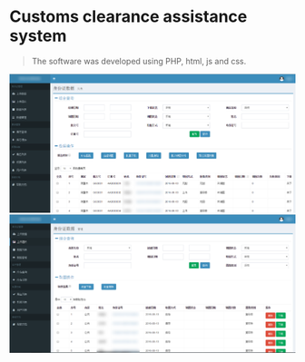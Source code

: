 # Customs clearance assistance system

> The software was developed using PHP, html, js and css.

![](5.png)
![](6.png)
